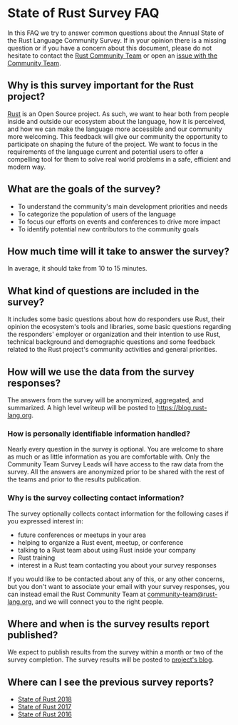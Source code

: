 # State of Rust Survey FAQ

In this FAQ we try to answer common questions about the Annual State of the Rust Language Community Survey. If in your opinion there is a missing question or if you have a concern about this document, please do not hesitate to contact the [Rust Community Team](mailto:community-team@rust-lang.org) or open an [issue with the Community Team](https://github.com/rust-community/team/issues).

## Why is this survey important for the Rust project?

[Rust](https://rust-lang.org) is an Open Source project. As such, we want to hear both from people inside and outside our ecosystem about the language, how it is perceived, and how we can make the language more accessible and our community more welcoming. This feedback will give our community the opportunity to participate on shaping the future of the project. We want to focus in the requirements of the language current and potential users to offer a compelling tool for them to solve real world problems in a safe, efficient and modern way.

## What are the goals of the survey?

- To understand the community's main development priorities and needs
- To categorize the population of users of the language
- To focus our efforts on events and conferences to drive more impact
- To identify potential new contributors to the community goals

## How much time will it take to answer the survey?

In average, it should take from 10 to 15 minutes.

## What kind of questions are included in the survey?

It includes some basic questions about how do responders use Rust, their opinion the ecosystem's tools and libraries, some basic questions regarding the responders' employer or organization and their intention to use Rust, technical background and demographic questions and some feedback related to the Rust project's community activities and general priorities.

## How will we use the data from the survey responses?

The answers from the survey will be anonymized, aggregated, and summarized. A high level writeup will be posted to https://blog.rust-lang.org.

### How is personally identifiable information handled?

Nearly every question in the survey is optional. You are welcome to share as much or as little information as you are comfortable with. Only the Community Team Survey Leads will have access to the raw data from the survey. All the answers are anonymized prior to be shared with the rest of the teams and prior to the results publication.

### Why is the survey collecting contact information?

The survey optionally collects contact information for the following cases if you expressed interest in:

- future conferences or meetups in your area
- helping to organize a Rust event, meetup, or conference
- talking to a Rust team about using Rust inside your company
- Rust training
- interest in a Rust team contacting you about your survey responses

If you would like to be contacted about any of this, or any other concerns, but you don't want to associate your email with your survey responses, you can instead email the Rust Community Team at community-team@rust-lang.org, and we will connect you to the right people.

## Where and when is the survey results report published?

We expect to publish results from the survey within a month or two of the survey completion. The survey results will be posted to [project's blog](https://blog.rust-lang.org).

## Where can I see the previous survey reports?

- [State of Rust 2018](https://blog.rust-lang.org/2018/11/27/Rust-survey-2018.html)
- [State of Rust 2017](https://blog.rust-lang.org/2017/09/05/Rust-2017-Survey-Results.html)
- [State of Rust 2016](https://blog.rust-lang.org/2016/06/30/State-of-Rust-Survey-2016.html)
